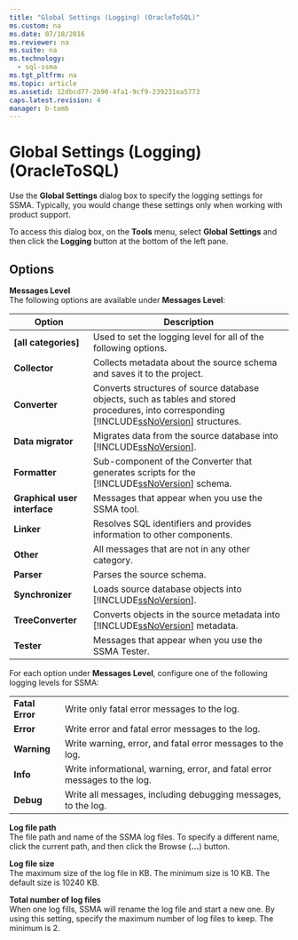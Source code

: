 ```yaml
---
title: "Global Settings (Logging) (OracleToSQL)"
ms.custom: na
ms.date: 07/18/2016
ms.reviewer: na
ms.suite: na
ms.technology: 
  - sql-ssma
ms.tgt_pltfrm: na
ms.topic: article
ms.assetid: 12dbcd77-2b90-4fa1-9cf9-239231ea5773
caps.latest.revision: 4
manager: b-tomb
---
```

# Global Settings (Logging) (OracleToSQL)
Use the **Global Settings** dialog box to specify the logging settings for SSMA. Typically, you would change these settings only when working with product support.  
  
To access this dialog box, on the **Tools** menu, select **Global Settings** and then click the **Logging** button at the bottom of the left pane.  
  
## Options  
**Messages Level**  
The following options are available under **Messages Level**:  
  
|Option|Description|  
|----------|---------------|  
|**[all categories]**|Used to set the logging level for all of the following options.|  
|**Collector**|Collects metadata about the source schema and saves it to the project.|  
|**Converter**|Converts structures of source database objects, such as tables and stored procedures, into corresponding [!INCLUDE[ssNoVersion](../content/includes/ssNoVersion_md.md)] structures.|  
|**Data migrator**|Migrates data from the source database into [!INCLUDE[ssNoVersion](../content/includes/ssNoVersion_md.md)].|  
|**Formatter**|Sub-component of the Converter that generates scripts for the [!INCLUDE[ssNoVersion](../content/includes/ssNoVersion_md.md)] schema.|  
|**Graphical user interface**|Messages that appear when you use the SSMA tool.|  
|**Linker**|Resolves SQL identifiers and provides information to other components.|  
|**Other**|All messages that are not in any other category.|  
|**Parser**|Parses the source schema.|  
|**Synchronizer**|Loads source database objects into [!INCLUDE[ssNoVersion](../content/includes/ssNoVersion_md.md)].|  
|**TreeConverter**|Converts objects in the source metadata into [!INCLUDE[ssNoVersion](../content/includes/ssNoVersion_md.md)] metadata.|  
|**Tester**|Messages that appear when you use the SSMA Tester.|  
  
For each option under **Messages Level**, configure one of the following logging levels for SSMA:  
  
|||  
|-|-|  
|**Fatal Error**|Write only fatal error messages to the log.|  
|**Error**|Write error and fatal error messages to the log.|  
|**Warning**|Write warning, error, and fatal error messages to the log.|  
|**Info**|Write informational, warning, error, and fatal error messages to the log.|  
|**Debug**|Write all messages, including debugging messages, to the log.|  
  
**Log file path**  
The file path and name of the SSMA log files. To specify a different name, click the current path, and then click the Browse (**...**) button.  
  
**Log file size**  
The maximum size of the log file in KB. The minimum size is 10 KB. The default size is 10240 KB.  
  
**Total number of log files**  
When one log fills, SSMA will rename the log file and start a new one. By using this setting, specify the maximum number of log files to keep. The minimum is 2.  
  
